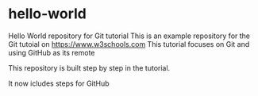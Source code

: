 # hello-world

Hello World repository for Git tutorial
This is an example repository for the Git tutoial on https://www.w3schools.com
This tutorial focuses on Git and using GitHub as its remote

This repository is built step by step in the tutorial.

It now icludes steps for GitHub
